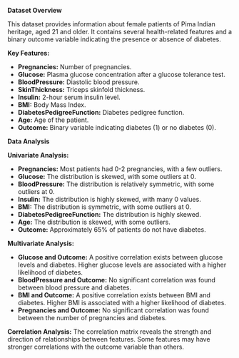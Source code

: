 **Dataset Overview**

This dataset provides information about female patients of Pima Indian heritage, aged 21 and older. It contains several health-related features and a binary outcome variable indicating the presence or absence of diabetes.

**Key Features:**

* **Pregnancies:** Number of pregnancies.
* **Glucose:** Plasma glucose concentration after a glucose tolerance test.
* **BloodPressure:** Diastolic blood pressure.
* **SkinThickness:** Triceps skinfold thickness.
* **Insulin:** 2-hour serum insulin level.
* **BMI:** Body Mass Index.
* **DiabetesPedigreeFunction:** Diabetes pedigree function.
* **Age:** Age of the patient.
* **Outcome:** Binary variable indicating diabetes (1) or no diabetes (0).

**Data Analysis**

**Univariate Analysis:**
* **Pregnancies:** Most patients had 0-2 pregnancies, with a few outliers.
* **Glucose:** The distribution is skewed, with some outliers at 0.
* **BloodPressure:** The distribution is relatively symmetric, with some outliers at 0.
* **Insulin:** The distribution is highly skewed, with many 0 values.
* **BMI:** The distribution is symmetric, with some outliers at 0.
* **DiabetesPedigreeFunction:** The distribution is highly skewed.
* **Age:** The distribution is skewed, with some outliers.
* **Outcome:** Approximately 65% of patients do not have diabetes.

**Multivariate Analysis:**
* **Glucose and Outcome:** A positive correlation exists between glucose levels and diabetes. Higher glucose levels are associated with a higher likelihood of diabetes.
* **BloodPressure and Outcome:** No significant correlation was found between blood pressure and diabetes.
* **BMI and Outcome:** A positive correlation exists between BMI and diabetes. Higher BMI is associated with a higher likelihood of diabetes.
* **Pregnancies and Outcome:** No significant correlation was found between the number of pregnancies and diabetes.

**Correlation Analysis:**
The correlation matrix reveals the strength and direction of relationships between features. Some features may have stronger correlations with the outcome variable than others.

